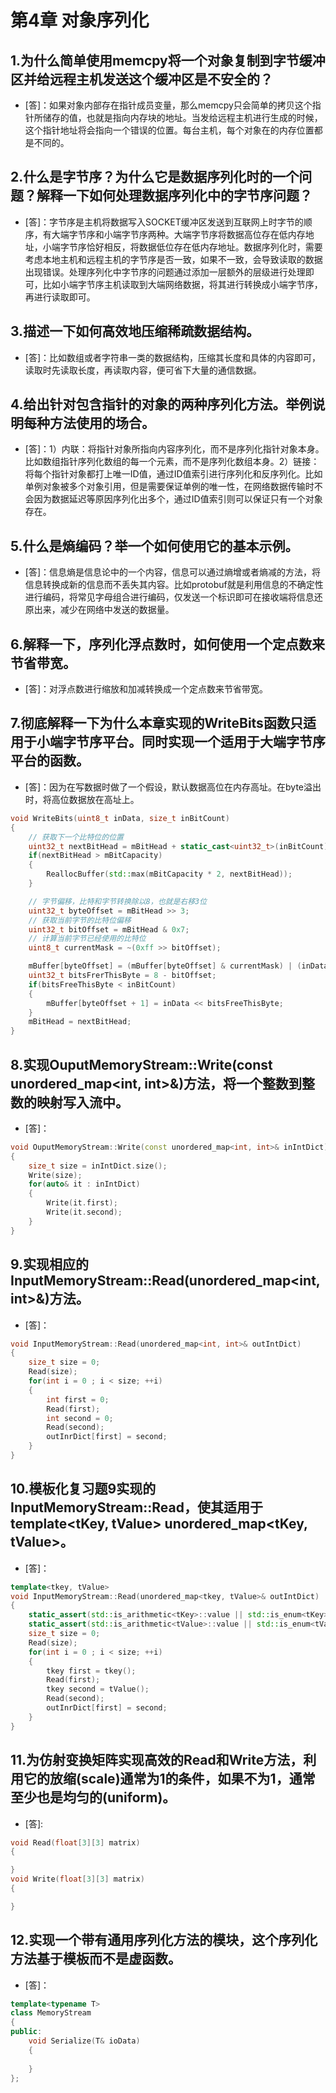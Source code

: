 # 第4章 对象序列化
## 1.为什么简单使用memcpy将一个对象复制到字节缓冲区并给远程主机发送这个缓冲区是不安全的？
- [答]：如果对象内部存在指针成员变量，那么memcpy只会简单的拷贝这个指针所储存的值，也就是指向内存块的地址。当发给远程主机进行生成的时候，这个指针地址将会指向一个错误的位置。每台主机，每个对象在的内存位置都是不同的。
## 2.什么是字节序？为什么它是数据序列化时的一个问题？解释一下如何处理数据序列化中的字节序问题？
- [答]：字节序是主机将数据写入SOCKET缓冲区发送到互联网上时字节的顺序，有大端字节序和小端字节序两种。大端字节序将数据高位存在低内存地址，小端字节序恰好相反，将数据低位存在低内存地址。数据序列化时，需要考虑本地主机和远程主机的字节序是否一致，如果不一致，会导致读取的数据出现错误。处理序列化中字节序的问题通过添加一层额外的层级进行处理即可，比如小端字节序主机读取到大端网络数据，将其进行转换成小端字节序，再进行读取即可。
## 3.描述一下如何高效地压缩稀疏数据结构。
- [答]：比如数组或者字符串一类的数据结构，压缩其长度和具体的内容即可，读取时先读取长度，再读取内容，便可省下大量的通信数据。
## 4.给出针对包含指针的对象的两种序列化方法。举例说明每种方法使用的场合。
- [答]：1）内联：将指针对象所指向内容序列化，而不是序列化指针对象本身。比如数组指针序列化数组的每一个元素，而不是序列化数组本身。2）链接：将每个指针对象都打上唯一ID值，通过ID值索引进行序列化和反序列化。比如单例对象被多个对象引用，但是需要保证单例的唯一性，在网络数据传输时不会因为数据延迟等原因序列化出多个，通过ID值索引则可以保证只有一个对象存在。
## 5.什么是熵编码？举一个如何使用它的基本示例。
- [答]：信息熵是信息论中的一个内容，信息可以通过熵增或者熵减的方法，将信息转换成新的信息而不丢失其内容。比如protobuf就是利用信息的不确定性进行编码，将常见字母组合进行编码，仅发送一个标识即可在接收端将信息还原出来，减少在网络中发送的数据量。
## 6.解释一下，序列化浮点数时，如何使用一个定点数来节省带宽。
- [答]：对浮点数进行缩放和加减转换成一个定点数来节省带宽。
## 7.彻底解释一下为什么本章实现的WriteBits函数只适用于小端字节序平台。同时实现一个适用于大端字节序平台的函数。
- [答]：因为在写数据时做了一个假设，默认数据高位在内存高址。在byte溢出时，将高位数据放在高址上。
```cpp
void WriteBits(uint8_t inData, size_t inBitCount)
{
    // 获取下一个比特位的位置
    uint32_t nextBitHead = mBitHead + static_cast<uint32_t>(inBitCount);
    if(nextBitHead > mBitCapacity)
    {
        ReallocBuffer(std::max(mBitCapacity * 2, nextBitHead));
    }

    // 字节偏移，比特和字节转换除以8，也就是右移3位
    uint32_t byteOffset = mBitHead >> 3;
    // 获取当前字节的比特位偏移
    uint32_t bitOffset = mBitHead & 0x7;
    // 计算当前字节已经使用的比特位
    uint8_t currentMask = ~(0xff >> bitOffset);

    mBuffer[byteOffset] = (mBuffer[byteOffset] & currentMask) | (inData >> bitOffset);
    uint32_t bitsFrerThisByte = 8 - bitOffset;
    if(bitsFreeThisByte < inBitCount)
    {
        mBuffer[byteOffset + 1] = inData << bitsFreeThisByte;
    }
    mBitHead = nextBitHead;
}
```
## 8.实现OuputMemoryStream::Write(const unordered_map<int, int>&)方法，将一个整数到整数的映射写入流中。
- [答]：
```cpp
void OuputMemoryStream::Write(const unordered_map<int, int>& inIntDict)
{
    size_t size = inIntDict.size();
    Write(size);
    for(auto& it : inIntDict)
    {
        Write(it.first);
        Write(it.second);
    }
}
```
## 9.实现相应的InputMemoryStream::Read(unordered_map<int, int>&)方法。
- [答]：
```cpp
void InputMemoryStream::Read(unordered_map<int, int>& outIntDict)
{
    size_t size = 0;
    Read(size);
    for(int i = 0 ; i < size; ++i)
    {
        int first = 0;
        Read(first);
        int second = 0;
        Read(second);
        outInrDict[first] = second;
    }
}
```
## 10.模板化复习题9实现的InputMemoryStream::Read，使其适用于template<tKey, tValue> unordered_map<tKey, tValue>。
- [答]：
```cpp
template<tkey, tValue>
void InputMemoryStream::Read(unordered_map<tkey, tValue>& outIntDict)
{
    static_assert(std::is_arithmetic<tKey>::value || std::is_enum<tKey>::value, "Generic Read is only support primitive data types");
    static_assert(std::is_arithmetic<tValue>::value || std::is_enum<tValue>::value, "Generic Read is only support primitive data types");
    size_t size = 0;
    Read(size);
    for(int i = 0 ; i < size; ++i)
    {
        tkey first = tkey();
        Read(first);
        tkey second = tValue();
        Read(second);
        outInrDict[first] = second;
    }
}
```
## 11.为仿射变换矩阵实现高效的Read和Write方法，利用它的放缩(scale)通常为1的条件，如果不为1，通常至少也是均匀的(uniform)。
- [答]:
```cpp
void Read(float[3][3] matrix)
{

}
void Write(float[3][3] matrix)
{

}
```
## 12.实现一个带有通用序列化方法的模块，这个序列化方法基于模板而不是虚函数。
- [答]：
```cpp
template<typename T>
class MemoryStream
{
public:
    void Serialize(T& ioData)
    {
        
    }
};
```